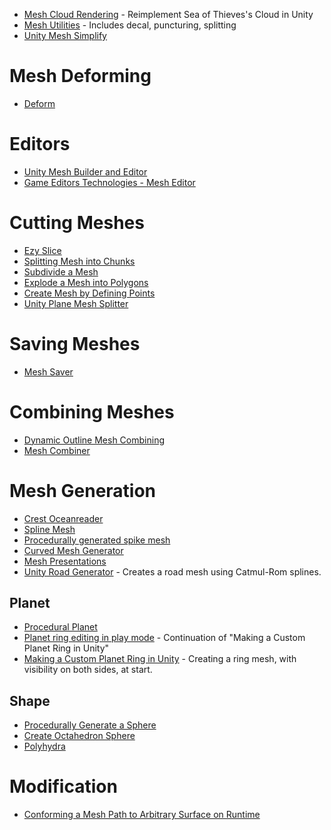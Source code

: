 
* [Mesh Cloud Rendering](https://github.com/maajor/Mesh-Cloud-Rendering) - Reimplement Sea of Thieves's Cloud in Unity
* [Mesh Utilities](https://github.com/P-5/MeshUtilities-Unity) - Includes decal, puncturing, splitting
* [Unity Mesh Simplify](https://github.com/ecidevilin/UnityMeshSimplify)
# Mesh Deforming
* [Deform](https://github.com/keenanwoodall/Deform)

# Editors
* [Unity Mesh Builder and Editor](https://github.com/KrystianSzumski/Unity-Mesh-Builder-And-Editor)
* [Game Editors Technologies - Mesh Editor](https://github.com/GamEditorsTechnolegies/Unity-Mesh-Editor)

# Cutting Meshes
* [Ezy Slice](https://github.com/DavidArayan/EzySlice)
* [Splitting Mesh into Chunks](https://answers.unity.com/questions/629793/splitting-mesh-into-chunks.html)
* [Subdivide a Mesh](https://answers.unity.com/questions/259127/does-anyone-have-any-code-to-subdivide-a-mesh-and.html)
* [Explode a Mesh into Polygons](https://answers.unity.com/questions/338819/explode-a-mesh-into-polygons-efffect.html)
* [Create Mesh by Defining Points](https://answers.unity.com/questions/585948/create-mesh-by-defining-points.html)
* [Unity Plane Mesh Splitter](https://github.com/artnas/Unity-Plane-Mesh-Splitter)

# Saving Meshes
* [Mesh Saver](https://github.com/pharan/Unity-MeshSaver)

# Combining Meshes
* [Dynamic Outline Mesh Combining](https://github.com/TheBusyBiscuit/Unity-DynamicOutline-MeshCombining)
* [Mesh Combiner](https://github.com/mogoson/MeshCombiner)

# Mesh Generation
* [Crest Oceanreader](https://github.com/huwb/crest-oceanrender)
* [Spline Mesh](https://github.com/benoit-dumas/SplineMesh)
* [Procedurally generated spike mesh](https://github.com/tenevdev/procedural-spikes)
* [Curved Mesh Generator](https://github.com/nrj/UnityCurvedMeshGenerator)
* [Mesh Presentations](https://github.com/parahunter/mesh-presentation)
* [Unity Road Generator](https://github.com/JPBotelho/Unity-Road-Generator) - Creates a road mesh using Catmul-Rom splines.
## Planet
* [Procedural Planet](https://github.com/paolorussian/proceduralplanet)
* [Planet ring editing in play mode](https://www.youtube.com/watch?v=WmWMC6iq7Y0) - Continuation of "Making a Custom Planet Ring in Unity"
* [Making a Custom Planet Ring in Unity](https://www.youtube.com/watch?v=Rze4GEFrYYs) - Creating a ring mesh, with visibility on both sides, at start.
## Shape
* [Procedurally Generate a Sphere](https://stackoverflow.com/questions/4081898/procedurally-generate-a-sphere-mesh)
* [Create Octahedron Sphere](https://www.binpress.com/tutorial/creating-an-octahedron-sphere/162)
* [Polyhydra](https://github.com/IxxyXR/Polyhydra)

# Modification
* [Conforming a Mesh Path to Arbitrary Surface on Runtime](https://answers.unity.com/questions/46457/conforming-a-mesh-path-to-arbitrary-surface-runtim.html)
